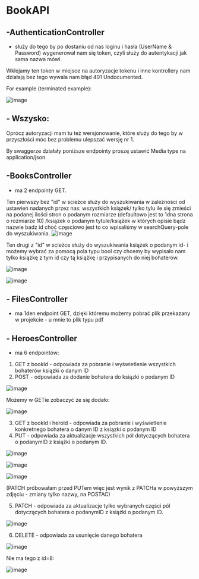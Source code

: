 # BookAPI

## -AuthenticationController 

- służy do tego by po dostaniu od nas loginu i hasła (UserName & Password) wygenerował nam się token, czyli służy do autentykacji jak sama nazwa mówi.

Wklejamy ten token w miejsce na autoryzacje tokenu i inne kontrollery nam działają bez tego wywala nam błąd 401 Undocumented.

For example (terminated example):

![image](https://user-images.githubusercontent.com/72659265/190627053-ff04b7dd-e803-4e22-a1a2-129807ef4453.png)


## - Wszysko:

Oprócz autoryzacji mam tu też wersjonowanie, które służy do tego by w przyszłości móc bez problemu ulepszać wersję nr 1.

By swaggerze działały poniższe endpointy proszę ustawić Media type na application/json.

## -BooksController 

- ma 2 endpointy GET. 

Ten pierwszy bez "id" w scieżce służy do wyszukiwania w zależności od ustawień nadanych przez nas:
 wszystkich książek/ tylko tylu ile się zmieści na podanej ilości stron o podanym rozmiarze (defaultowo jest to 1dna strona o rozmiarze 10)
/ksiązek o podanym tytule/książek w których opisie bądz nazwie badz id choć częsciowo jest to co wpisaliśmy w searchQuery-pole do wyszukiwania.
![image](https://user-images.githubusercontent.com/72659265/190629117-20b3a9cf-59e3-4959-b3fb-81679b3b3dcd.png)


Ten drugi z "id" w scieżce służy do wyszukiwania książek o podanym id- i możemy wybrać za pomocą pola typu bool czy chcemy by wypisało nam tylko książkę z tym id czy tą książkę i przypisanych do niej bohaterów.

![image](https://user-images.githubusercontent.com/72659265/190626909-5d336c93-13e2-4390-8cf1-ae16f73af165.png)

![image](https://user-images.githubusercontent.com/72659265/190626966-21f3ca98-a3a9-4d22-85a4-59f17dd3a425.png)

## - FilesController 

- ma 1den endpoint GET, dzięki któremu możemy pobrać plik przekazany w projekcie - u mnie to plik typu pdf 

## - HeroesController 

- ma 6 endpointów:

1) GET z bookId - odpowiada za pobranie i wyświetlenie wszystkich bohaterów ksiązki o danym ID
2) POST - odpowiada za dodanie bohatera do ksiązki o podanym ID

![image](https://user-images.githubusercontent.com/72659265/190629263-aa726bbd-e5f4-4ba5-8a06-5295c1b5f270.png)

Możemy w GETie zobaczyć że się dodało:

![image](https://user-images.githubusercontent.com/72659265/190629346-f4749922-6a65-4383-b570-5f89a3904704.png)

3) GET z bookId i heroId - odpowiada za pobranie i wyświetlenie konkretnego bohatera o danym ID z ksiązki o podanym ID
4) PUT - odpowiada za aktualizacje wszystkich pól dotyczących bohatera o podanymID z książki o podanym ID.

![image](https://user-images.githubusercontent.com/72659265/190629837-b28e2b53-ef44-4628-ac7c-0bcd5c7dc62e.png)

![image](https://user-images.githubusercontent.com/72659265/190629879-70fb7b48-d970-4560-beaf-75d2ae851915.png)

![image](https://user-images.githubusercontent.com/72659265/190629943-aef8a031-6912-4a71-ab9a-9766b9b65769.png)

(PATCH próbowałam przed PUTem więc jest wynik z PATCHa w powyższym zdjęciu - zmiany tylko nazwy, na POSTAC)

5) PATCH - odpowiada za aktualizacje tylko wybranych części pól dotyczących bohatera o podanymID z książki o podanym ID.

![image](https://user-images.githubusercontent.com/72659265/190626723-4d8f34bc-34af-433b-8aa2-1b6b7f619711.png)

6) DELETE - odpowiada za usunięcie danego bohatera

![image](https://user-images.githubusercontent.com/72659265/190630180-a4129c2a-6558-4f51-9cef-fc1033ad1500.png)

Nie ma tego z id=8:

![image](https://user-images.githubusercontent.com/72659265/190630266-dae1cf8e-bcda-43c6-884e-3a6eaccd53c8.png)

